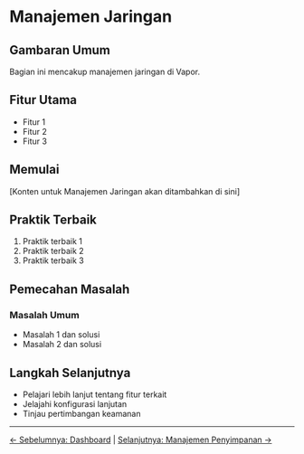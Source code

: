 # Manajemen Jaringan

## Gambaran Umum

Bagian ini mencakup manajemen jaringan di Vapor.

## Fitur Utama

- Fitur 1
- Fitur 2
- Fitur 3

## Memulai

[Konten untuk Manajemen Jaringan akan ditambahkan di sini]

## Praktik Terbaik

1. Praktik terbaik 1
2. Praktik terbaik 2
3. Praktik terbaik 3

## Pemecahan Masalah

### Masalah Umum

- Masalah 1 dan solusi
- Masalah 2 dan solusi

## Langkah Selanjutnya

- Pelajari lebih lanjut tentang fitur terkait
- Jelajahi konfigurasi lanjutan
- Tinjau pertimbangan keamanan

---

[← Sebelumnya: Dashboard](05-dashboard.md) | [Selanjutnya: Manajemen Penyimpanan →](07-storage-management.md)
